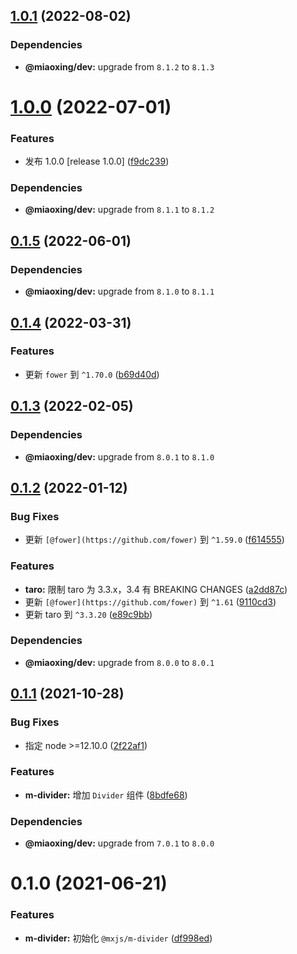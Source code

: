 ## [1.0.1](https://github.com/miaoxing/mxjs-m-divider/compare/v1.0.0...v1.0.1) (2022-08-02)





### Dependencies

* **@miaoxing/dev:** upgrade from `8.1.2` to `8.1.3`

# [1.0.0](https://github.com/miaoxing/mxjs-m-divider/compare/v0.1.5...v1.0.0) (2022-07-01)


### Features

* 发布 1.0.0 [release 1.0.0] ([f9dc239](https://github.com/miaoxing/mxjs-m-divider/commit/f9dc239fc28d8a3232fd2e3b6fa9aa86c29410bd))





### Dependencies

* **@miaoxing/dev:** upgrade from `8.1.1` to `8.1.2`

## [0.1.5](https://github.com/miaoxing/mxjs-m-divider/compare/v0.1.4...v0.1.5) (2022-06-01)





### Dependencies

* **@miaoxing/dev:** upgrade from `8.1.0` to `8.1.1`

## [0.1.4](https://github.com/miaoxing/mxjs-m-divider/compare/v0.1.3...v0.1.4) (2022-03-31)


### Features

* 更新 `fower` 到 `^1.70.0` ([b69d40d](https://github.com/miaoxing/mxjs-m-divider/commit/b69d40d6a8c4c53c8f02c1d091676c4697069440))

## [0.1.3](https://github.com/miaoxing/mxjs-m-divider/compare/v0.1.2...v0.1.3) (2022-02-05)





### Dependencies

* **@miaoxing/dev:** upgrade from `8.0.1` to `8.1.0`

## [0.1.2](https://github.com/miaoxing/mxjs-m-divider/compare/v0.1.1...v0.1.2) (2022-01-12)


### Bug Fixes

* 更新 `[@fower](https://github.com/fower)` 到 `^1.59.0` ([f614555](https://github.com/miaoxing/mxjs-m-divider/commit/f61455553622f7033a546c2d54ca66a2e0ec6440))


### Features

* **taro:** 限制 taro 为 3.3.x，3.4 有 BREAKING CHANGES ([a2dd87c](https://github.com/miaoxing/mxjs-m-divider/commit/a2dd87c2e6e1325ac8ef800e5d4b301ba274f21e))
* 更新 `[@fower](https://github.com/fower)` 到 `^1.61` ([9110cd3](https://github.com/miaoxing/mxjs-m-divider/commit/9110cd3eaff2aa22dd29bbeb72c543351012d147))
* 更新 taro 到 `^3.3.20` ([e89c9bb](https://github.com/miaoxing/mxjs-m-divider/commit/e89c9bbbeeef0fcc9ef982a3e73a7edcee3d490b))





### Dependencies

* **@miaoxing/dev:** upgrade from `8.0.0` to `8.0.1`

## [0.1.1](https://github.com/miaoxing/mxjs-m-divider/compare/v0.1.0...v0.1.1) (2021-10-28)


### Bug Fixes

* 指定 node >=12.10.0 ([2f22af1](https://github.com/miaoxing/mxjs-m-divider/commit/2f22af1f98c0b6dd221012ce60cca7c3782b5a32))


### Features

* **m-divider:** 增加 `Divider` 组件 ([8bdfe68](https://github.com/miaoxing/mxjs-m-divider/commit/8bdfe68c3f7e7c18a13a10ea03cada53b81011d3))





### Dependencies

* **@miaoxing/dev:** upgrade from `7.0.1` to `8.0.0`

# 0.1.0 (2021-06-21)


### Features

* **m-divider:** 初始化 `@mxjs/m-divider` ([df998ed](https://github.com/miaoxing/mxjs-m-divider/commit/df998ed1c5019a4d15fe7bee12b6184ef1fd9219))
